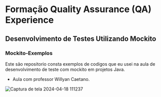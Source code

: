 # Formação Quality Assurance (QA) Experience

## Desenvolvimento de Testes Utilizando Mockito

### Mockito-Exemplos

Este são repositorio consta exemplos de codigos que eu usei na aula de desenvolvimento de teste com mockito em projetos Java.

- Aula com professor Willyan Caetano.

![Captura de tela 2024-04-18 111237](https://github.com/leodatadev/desenvolvendo-Testes-Utilizando-Mockito/assets/141060396/11f18ee1-6e89-462d-9f66-5f0e2356fb30)
